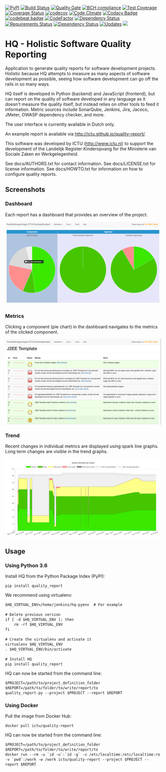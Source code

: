 [![PyPI](https://img.shields.io/pypi/v/quality_report.svg)](https://pypi.python.org/pypi/quality_report)
[![Build Status](https://travis-ci.org/ICTU/quality-report.png?branch=master)](https://travis-ci.org/ICTU/quality-report)
[![Quality Gate](https://sonarqube.com/api/badges/gate?key=nl.ictu:hq)](https://sonarqube.com/dashboard/index/nl.ictu:hq)
[![BCH compliance](https://bettercodehub.com/edge/badge/ICTU/quality-report?branch=master)](https://bettercodehub.com/)
[![Test Coverage](https://codeclimate.com/github/ICTU/quality-report/badges/coverage.svg)](https://codeclimate.com/github/ICTU/quality-report/coverage)
[![Coverage Status](https://coveralls.io/repos/github/ICTU/quality-report/badge.png?branch=master)](https://coveralls.io/github/ICTU/quality-report?branch=master)
[![codecov](https://codecov.io/gh/ICTU/quality-report/branch/master/graph/badge.svg)](https://codecov.io/gh/ICTU/quality-report)
[![Code Climate](https://codeclimate.com/github/ICTU/quality-report/badges/gpa.svg)](https://codeclimate.com/github/ICTU/quality-report)
[![Codacy Badge](https://api.codacy.com/project/badge/Grade/90b2d74043284cdda06aecc442182946)](https://www.codacy.com/app/frank_10/quality-report?utm_source=github.com&amp;utm_medium=referral&amp;utm_content=ICTU/quality-report&amp;utm_campaign=Badge_Grade)
[![codebeat badge](https://codebeat.co/badges/cbffeefc-5efb-41c4-88e1-30a0fc7dd249)](https://codebeat.co/projects/github-com-ictu-quality-report)
[![CodeFactor](https://www.codefactor.io/repository/github/ictu/quality-report/badge)](https://www.codefactor.io/repository/github/ictu/quality-report)
[![Dependency Status](https://dependencyci.com/github/ICTU/quality-report/badge)](https://dependencyci.com/github/ICTU/quality-report)
[![Requirements Status](https://requires.io/github/ICTU/quality-report/requirements.svg?branch=master)](https://requires.io/github/ICTU/quality-report/requirements/?branch=master)
[![Dependency Status](https://www.versioneye.com/user/projects/59e506102de28c2198ef9808/badge.svg?style=flat-square)](https://www.versioneye.com/user/projects/58891e2fc64626004feb312f)
[![Updates](https://pyup.io/repos/github/ICTU/quality-report/shield.svg)](https://pyup.io/repos/github/ICTU/quality-report/)
[![](https://images.microbadger.com/badges/image/ictu/quality-report.svg)](https://microbadger.com/images/ictu/quality-report "Get your own image badge on microbadger.com")

HQ - Holistic Software Quality Reporting
========================================

Application  to generate quality reports for software development projects.
Holistic because HQ attempts to measure as many aspects of software development as
possible, seeing how software development can go off the rails in so many ways.

HQ itself is developed in Python (backend) and JavaScript (frontend), but can report on the quality of software 
developed in any language as it doesn't measure the quality itself, but instead
relies on other tools to feed it information. Metric sources include SonarQube, Jenkins,
Jira, Jacoco, JMeter, OWASP dependency checker, and more.

The user interface is currently available in Dutch only.

An example report is available via http://ictu.github.io/quality-report/.

This software was developed by ICTU (http://www.ictu.nl) to support the 
development of the Landelijk Register Kinderopvang for the Ministerie van
Sociale Zaken en Werkgelegenheid.

See docs/AUTHORS.txt for contact information.
See docs/LICENSE.txt for license information.
See docs/HOWTO.txt for information on how to configure quality reports.

Screenshots
-----------

### Dashboard

Each report has a dashboard that provides an overview of the project.

![Screenshot](docs/screenshot.png)

### Metrics

Clicking a component (pie chart) in the dashboard navigates to the metrics of the clicked component.

![Screenshot](docs/screenshot2.png)

### Trend

Recent changes in individual metrics are displayed using spark line graphs. 
Long term changes are visible in the trend graphs.

![Screenshot](docs/screenshot3.png)

Usage
-----

### Using Python 3.6

Install HQ from the Python Package Index (PyPI):

    pip install quality_report

We recommend using virtualenv:

    $HQ_VIRTUAL_ENV=/home/jenkins/hq-pyenv  # For example

    # Delete previous version
    if [ -d $HQ_VIRTUAL_ENV ]; then
        rm -rf $HQ_VIRTUAL_ENV
    fi
    
    # Create the virtualenv and activate it
    virtualenv $HQ_VIRTUAL_ENV
    . $HQ_VIRTUAL_ENV/bin/activate
    
    # Install HQ
    pip install quality_report
    
HQ can now be started from the command line:

    $PROJECT=/path/to/project_definition_folder
    $REPORT=/path/to/folder/to/write/report/to
    quality_report.py --project $PROJECT --report $REPORT

### Using Docker

Pull the image from Docker Hub:

    docker pull ictu/quality-report

HQ can now be started from the command line:

    $PROJECT=/path/to/project_definition_folder
    $REPORT=/path/to/folder/to/write/report/to
    docker run --rm -u `id -u`:`id -g` -v /etc/localtime:/etc/localtime:ro -v `pwd`:/work -w /work ictu/quality-report --project $PROJECT --report $REPORT
